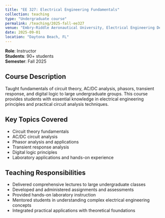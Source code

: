 ```yaml
---
title: "EE 327: Electrical Engineering Fundamentals"
collection: teaching
type: "Undergraduate course"
permalink: /teaching/2025-fall-ee327
venue: "Embry-Riddle Aeronautical University, Electrical Engineering Department"
date: 2025-09-01
location: "Daytona Beach, FL"
---
```


**Role**: Instructor  
**Students**: 90+ students  
**Semester**: Fall 2025

## Course Description

Taught fundamentals of circuit theory, AC/DC analysis, phasors, transient response, and digital logic to large undergraduate groups. This course provides students with essential knowledge in electrical engineering principles and practical circuit analysis techniques.

## Key Topics Covered

* Circuit theory fundamentals
* AC/DC circuit analysis
* Phasor analysis and applications
* Transient response analysis
* Digital logic principles
* Laboratory applications and hands-on experience

## Teaching Responsibilities

* Delivered comprehensive lectures to large undergraduate classes
* Developed and administered assignments and assessments
* Provided hands-on laboratory instruction
* Mentored students in understanding complex electrical engineering concepts
* Integrated practical applications with theoretical foundations 